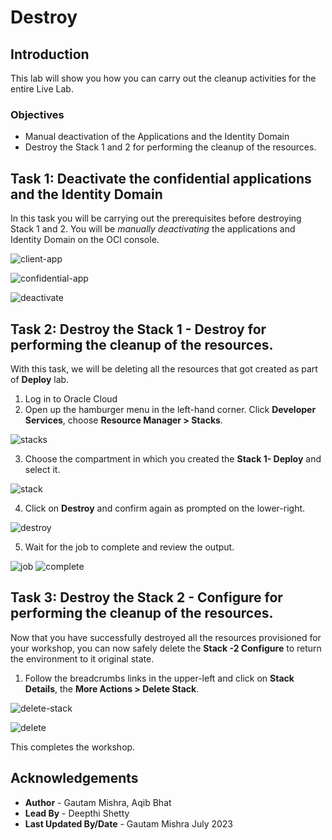 # Destroy

## Introduction

This lab will show you how you can carry out the cleanup activities for the entire Live Lab.


### Objectives

-   Manual deactivation of the Applications and the Identity Domain
-   Destroy the Stack 1 and 2 for performing the cleanup of the resources.


## Task 1: Deactivate the confidential applications and the Identity Domain

In this task you will be carrying out the prerequisites before destroying Stack 1 and 2. You will be *manually deactivating* the applications and Identity Domain on the OCI console.

![client-app](./images/image8.png "client-app")

![confidential-app](./images/image9.png "confidential-app")

![deactivate](./images/image10.png "deactivate")
		
## Task 2: Destroy the Stack 1 - Destroy for performing the cleanup of the resources.

With this task, we will be deleting all the resources that got created as part of **Deploy** lab.

1. Log in to Oracle Cloud
2. Open up the hamburger menu in the left-hand corner.  Click **Developer Services**, choose **Resource Manager > Stacks**.

![stacks](./images/image1.png "stacks")
  
3. Choose the compartment in which you created the **Stack 1- Deploy** and select it.  

![stack](./images/image2.png "stack")

4. Click on **Destroy** and confirm again as prompted on the lower-right.  

![destroy](./images/image3.png "destroy")

5. Wait for the job to complete and review the output.  

![job](./images/image4.png "job")
![complete](./images/image5.png "complete")

## Task 3: Destroy the Stack 2 - Configure for performing the cleanup of the resources.

Now that you have successfully destroyed all the resources provisioned for your workshop, you can now safely delete the **Stack -2 Configure** to return the environment to it original state.

1. Follow the breadcrumbs links in the upper-left and click on **Stack Details**, the **More Actions > Delete Stack**.  

![delete-stack](./images/image6.png "delete-stack")

![delete](./images/image7.png "delete")

This completes the workshop.

## Acknowledgements
* **Author** - Gautam Mishra, Aqib Bhat
* **Lead By** - Deepthi Shetty 
* **Last Updated By/Date** - Gautam Mishra July 2023
